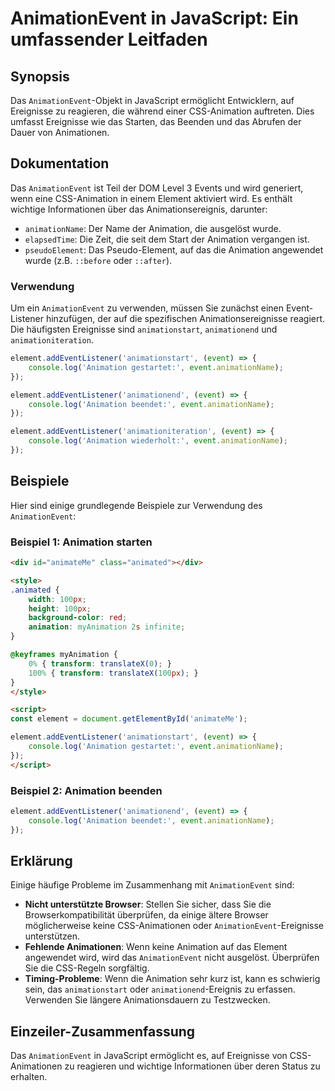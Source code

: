 <!--
Meta Description: # AnimationEvent in JavaScript: Ein umfassender Leitfaden ## Synopsis Das `AnimationEvent`-Objekt in JavaScript ermöglicht Entwicklern, auf Ereignisse...
Meta Keywords: animation, das, event, die, animationevent
-->

# AnimationEvent in JavaScript: Ein umfassender Leitfaden

## Synopsis
Das `AnimationEvent`-Objekt in JavaScript ermöglicht Entwicklern, auf Ereignisse zu reagieren, die während einer CSS-Animation auftreten. Dies umfasst Ereignisse wie das Starten, das Beenden und das Abrufen der Dauer von Animationen.

## Dokumentation
Das `AnimationEvent` ist Teil der DOM Level 3 Events und wird generiert, wenn eine CSS-Animation in einem Element aktiviert wird. Es enthält wichtige Informationen über das Animationsereignis, darunter:

- `animationName`: Der Name der Animation, die ausgelöst wurde.
- `elapsedTime`: Die Zeit, die seit dem Start der Animation vergangen ist.
- `pseudoElement`: Das Pseudo-Element, auf das die Animation angewendet wurde (z.B. `::before` oder `::after`).

### Verwendung
Um ein `AnimationEvent` zu verwenden, müssen Sie zunächst einen Event-Listener hinzufügen, der auf die spezifischen Animationsereignisse reagiert. Die häufigsten Ereignisse sind `animationstart`, `animationend` und `animationiteration`.

```javascript
element.addEventListener('animationstart', (event) => {
    console.log('Animation gestartet:', event.animationName);
});

element.addEventListener('animationend', (event) => {
    console.log('Animation beendet:', event.animationName);
});

element.addEventListener('animationiteration', (event) => {
    console.log('Animation wiederholt:', event.animationName);
});
```

## Beispiele
Hier sind einige grundlegende Beispiele zur Verwendung des `AnimationEvent`:

### Beispiel 1: Animation starten
```html
<div id="animateMe" class="animated"></div>

<style>
.animated {
    width: 100px;
    height: 100px;
    background-color: red;
    animation: myAnimation 2s infinite;
}

@keyframes myAnimation {
    0% { transform: translateX(0); }
    100% { transform: translateX(100px); }
}
</style>

<script>
const element = document.getElementById('animateMe');

element.addEventListener('animationstart', (event) => {
    console.log('Animation gestartet:', event.animationName);
});
</script>
```

### Beispiel 2: Animation beenden
```javascript
element.addEventListener('animationend', (event) => {
    console.log('Animation beendet:', event.animationName);
});
```

## Erklärung
Einige häufige Probleme im Zusammenhang mit `AnimationEvent` sind:

- **Nicht unterstützte Browser**: Stellen Sie sicher, dass Sie die Browserkompatibilität überprüfen, da einige ältere Browser möglicherweise keine CSS-Animationen oder `AnimationEvent`-Ereignisse unterstützen.
- **Fehlende Animationen**: Wenn keine Animation auf das Element angewendet wird, wird das `AnimationEvent` nicht ausgelöst. Überprüfen Sie die CSS-Regeln sorgfältig.
- **Timing-Probleme**: Wenn die Animation sehr kurz ist, kann es schwierig sein, das `animationstart` oder `animationend`-Ereignis zu erfassen. Verwenden Sie längere Animationsdauern zu Testzwecken.

## Einzeiler-Zusammenfassung
Das `AnimationEvent` in JavaScript ermöglicht es, auf Ereignisse von CSS-Animationen zu reagieren und wichtige Informationen über deren Status zu erhalten.